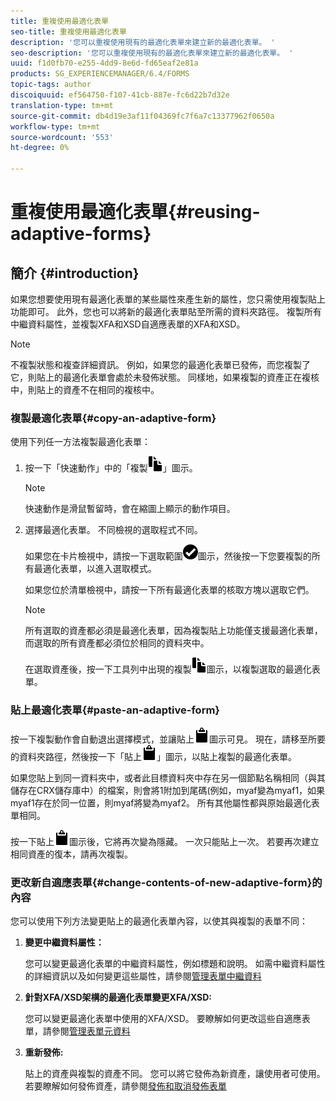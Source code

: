 ```yaml
---
title: 重複使用最適化表單
seo-title: 重複使用最適化表單
description: '您可以重複使用現有的最適化表單來建立新的最適化表單。 '
seo-description: '您可以重複使用現有的最適化表單來建立新的最適化表單。 '
uuid: f1d0fb70-e255-4dd9-8e6d-fd65eaf2e81a
products: SG_EXPERIENCEMANAGER/6.4/FORMS
topic-tags: author
discoiquuid: ef564750-f107-41cb-887e-fc6d22b7d32e
translation-type: tm+mt
source-git-commit: db4d19e3af11f04369fc7f6a7c13377962f0650a
workflow-type: tm+mt
source-wordcount: '553'
ht-degree: 0%

---
```



# 重複使用最適化表單{#reusing-adaptive-forms}

## 簡介 {#introduction}

如果您想要使用現有最適化表單的某些屬性來產生新的屬性，您只需使用複製貼上功能即可。 此外，您也可以將新的最適化表單貼至所需的資料夾路徑。 複製所有中繼資料屬性，並複製XFA和XSD自適應表單的XFA和XSD。

>[!NOTE]
>
>不複製狀態和複查詳細資訊。 例如，如果您的最適化表單已發佈，而您複製了它，則貼上的最適化表單會處於未發佈狀態。 同樣地，如果複製的資產正在複核中，則貼上的資產不在相同的複核中。

### 複製最適化表單{#copy-an-adaptive-form}

使用下列任一方法複製最適化表單：

1. 按一下「快速動作」中的「複製![ aem6forms_copy](assets/aem6forms_copy.png)」圖示。

   >[!NOTE]
   >
   >快速動作是滑鼠暫留時，會在縮圖上顯示的動作項目。

1. 選擇最適化表單。 不同檢視的選取程式不同。

   如果您在卡片檢視中，請按一下選取範圍![aem6forms_check-circle](assets/aem6forms_check-circle.png)圖示，然後按一下您要複製的所有最適化表單，以進入選取模式。

   如果您位於清單檢視中，請按一下所有最適化表單的核取方塊以選取它們。

   >[!NOTE]
   >
   >所有選取的資產都必須是最適化表單，因為複製貼上功能僅支援最適化表單，而選取的所有資產都必須位於相同的資料夾中。

   在選取資產後，按一下工具列中出現的複製![aem6forms_copy](assets/aem6forms_copy.png)圖示，以複製選取的最適化表單。

### 貼上最適化表單{#paste-an-adaptive-form}

按一下複製動作會自動退出選擇模式，並讓貼上![aem6forms_paste](assets/aem6forms_paste.png)圖示可見。 現在，請移至所要的資料夾路徑，然後按一下「貼上![ aem6forms_paste](assets/aem6forms_paste.png)」圖示，以貼上複製的最適化表單。

如果您貼上到同一資料夾中，或者此目標資料夾中存在另一個節點名稱相同（與其儲存在CRX儲存庫中）的檔案，則會將1附加到尾碼(例如，myaf變為myaf1，如果myaf1存在於同一位置，則myaf將變為myaf2。 所有其他屬性都與原始最適化表單相同。

按一下貼上![aem6forms_paste](assets/aem6forms_paste.png)圖示後，它將再次變為隱藏。 一次只能貼上一次。 若要再次建立相同資產的復本，請再次複製。

### 更改新自適應表單{#change-contents-of-new-adaptive-form}的內容

您可以使用下列方法變更貼上的最適化表單內容，以使其與複製的表單不同：

1. **變更中繼資料屬性：**

   您可以變更最適化表單的中繼資料屬性，例如標題和說明。 如需中繼資料屬性的詳細資訊以及如何變更這些屬性，請參閱[管理表單中繼資料](/help/forms/using/manage-form-metadata.md)

1. **針對XFA/XSD架構的最適化表單變更XFA/XSD:**

   您可以變更最適化表單中使用的XFA/XSD。 要瞭解如何更改這些自適應表單，請參閱[管理表單元資料](/help/forms/using/manage-form-metadata.md)

1. **重新發佈:**

   貼上的資產與複製的資產不同。 您可以將它發佈為新資產，讓使用者可使用。 若要瞭解如何發佈資產，請參閱[發佈和取消發佈表單](/help/forms/using/publishing-unpublishing-forms.md)

